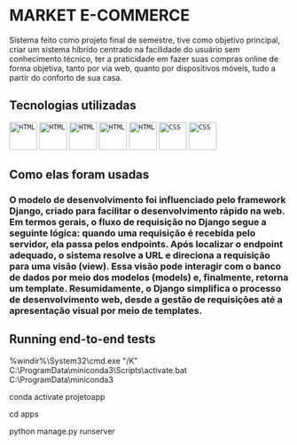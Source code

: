# MARKET E-COMMERCE

Sistema feito como projeto final de semestre, tive como objetivo principal, criar um sistema híbrido centrado na facilidade do usuário sem conhecimento técnico, ter a praticidade em fazer suas compras online de forma objetiva, tanto por via web, quanto por dispositivos móveis, tudo a partir do conforto de sua casa.

## Tecnologias utilizadas

<div align="left">
	<code><img width="50" src="https://www.vectorlogo.zone/logos/postgresql/postgresql-icon.svg" alt="HTML" title="HTML"/></code>
	<code><img width="50" src="https://www.vectorlogo.zone/logos/getbootstrap/getbootstrap-icon.svg" alt="HTML" title="HTML"/></code>
	<code><img width="50" src="https://www.vectorlogo.zone/logos/python/python-icon.svg" alt="HTML" title="HTML"/></code>
	<code><img width="50" src="https://www.vectorlogo.zone/logos/djangoproject/djangoproject-ar21.svg" alt="HTML" title="HTML"/></code>
	<code><img width="50" src="https://user-images.githubusercontent.com/25181517/192158954-f88b5814-d510-4564-b285-dff7d6400dad.png" alt="HTML" title="HTML"/></code>
	<code><img width="50" src="https://user-images.githubusercontent.com/25181517/183898674-75a4a1b1-f960-4ea9-abcb-637170a00a75.png" alt="CSS" title="CSS"/></code>
	<code><img width="50" src="https://avatars.githubusercontent.com/u/6392739?s=280&v=4" alt="CSS" title="CSS"/></code>
</div>

## Como elas foram usadas
### O modelo de desenvolvimento foi influenciado pelo framework Django, criado para facilitar o desenvolvimento rápido na web. Em termos gerais, o fluxo de requisição no Django segue a seguinte lógica: quando uma requisição é recebida pelo servidor, ela passa pelos endpoints. Após localizar o endpoint adequado, o sistema resolve a URL e direciona a requisição para uma visão (view). Essa visão pode interagir com o banco de dados por meio dos modelos (models) e, finalmente, retorna um template. Resumidamente, o Django simplifica o processo de desenvolvimento web, desde a gestão de requisições até a apresentação visual por meio de templates.



## Running end-to-end tests

%windir%\System32\cmd.exe "/K" C:\ProgramData\miniconda3\Scripts\activate.bat C:\ProgramData\miniconda3


conda activate projetoapp


cd apps 


python manage.py runserver
